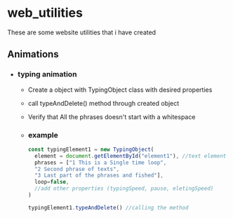 # web_utilities
These are some website utilities that i have created

## Animations

* ### typing animation
  * Create a object with TypingObject class with desired properties
  * call typeAndDelete() method through created object
  * Verify that All the phrases doesn't start with a whitespace 
  * ### example
 
      ~~~js
      const typingElement1 = new TypingObject(
        element = document.getElementById("element1"), //text element in html file
        phrases = ["1 This is a Single time loop",
        "2 Second phrase of texts",
        "3 Last part of the phrases and fished"],
        loop=false,
        //add other properties (typingSpeed, pause, eletingSpeed)
      )

      typingElement1.typeAndDelete() //calling the method
      ~~~
